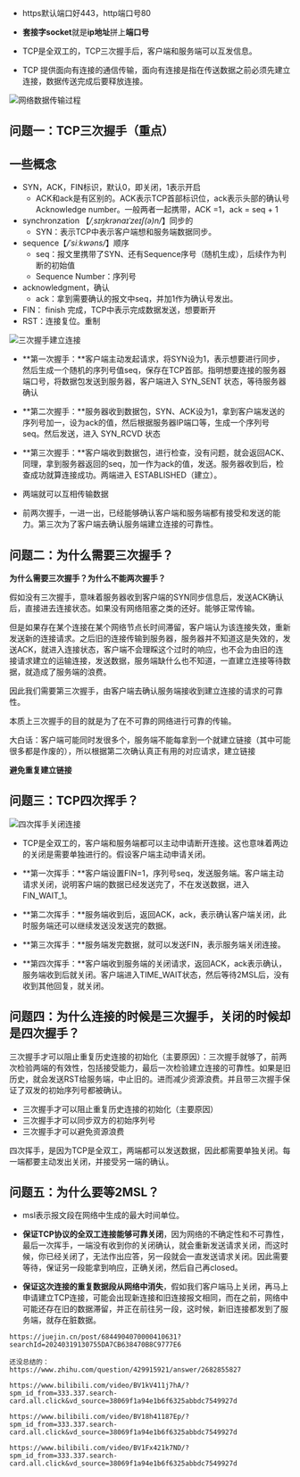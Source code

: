 + https默认端口好443，http端口号80
+ **套接字socket**就是**ip地址**拼上**端口号**

+ TCP是全双工的，TCP三次握手后，客户端和服务端可以互发信息。
+ TCP 提供面向有连接的通信传输，面向有连接是指在传送数据之前必须先建立连接，数据传送完成后要释放连接。

![网络数据传输过程](http三次握手四次挥手.assets/3.png)

## 问题一：TCP三次握手（重点）

## 一些概念

+ SYN，ACK，FIN标识，默认0，即关闭，1表示开启
  + ACK和ack是有区别的。ACK表示TCP首部标识位，ack表示头部的确认号Acknowledge number。一般两者一起携带，ACK =1，ack = seq + 1
+ synchronzation 【*/*ˌsɪŋkrənaɪˈzeɪʃ(ə)n*/*】同步的
  + SYN：表示TCP中表示客户端想和服务端数据同步。
+ sequence【*/*ˈsiːkwəns*/*】顺序
  + seq：报文里携带了SYN、还有Sequence序号（随机生成），后续作为判断的初始值
  + Sequence Number：序列号
+ acknowledgment，确认
  + ack：拿到需要确认的报文中seq，并加1作为确认号发出。
+ FIN： finish 完成，TCP中表示完成数据发送，想要断开
+ RST：连接复位。重制

![三次握手建立连接](http三次握手四次挥手.assets/1.png)

+ **第一次握手：**客户端主动发起请求，将SYN设为1，表示想要进行同步，然后生成一个随机的序列号值seq，保存在TCP首部。指明想要连接的服务器端口号，将数据包发送到服务器，客户端进入 SYN_SENT 状态，等待服务器确认

+ **第二次握手：**服务器收到数据包，SYN、ACK设为1，拿到客户端发送的序列号加一，设为ack的值，然后根据服务器IP端口等，生成一个序列号seq。然后发送，进入 SYN_RCVD 状态
+ **第三次握手：**客户端收到数据包，进行检查，没有问题，就会返回ACK、同理，拿到服务器返回的seq，加一作为ack的值，发送。服务器收到后，检查成功就算连接成功。两端进入 ESTABLISHED（建立）。

+ 两端就可以互相传输数据
+ 前两次握手，一进一出，已经能够确认客户端和服务端都有接受和发送的能力。第三次为了客户端去确认服务端建立连接的可靠性。

## 问题二：为什么需要三次握手？

**为什么需要三次握手？为什么不能两次握手？**

假如没有三次握手，意味着服务器收到客户端的SYN同步信息后，发送ACK确认后，直接进去连接状态。如果没有网络阻塞之类的还好。能够正常传输。

但是如果存在某个连接在某个网络节点长时间滞留，客户端认为该连接失效，重新发送新的连接请求。之后旧的连接传输到服务器，服务器并不知道这是失效的，发送ACK，就进入连接状态，客户端不会理睬这个过时的响应，也不会为由旧的连接请求建立的运输连接，发送数据，服务端缺什么也不知道，一直建立连接等待数据，就造成了服务端的浪费。

因此我们需要第三次握手，由客户端去确认服务端接收到建立连接的请求的可靠性。

本质上三次握手的目的就是为了在不可靠的网络进行可靠的传输。

大白话：客户端可能同时发很多个，服务端不能每拿到一个就建立链接（其中可能很多都是作废的），所以根据第二次确认真正有用的对应请求，建立链接

**避免重复建立链接**

## 问题三：TCP四次挥手？

![四次挥手关闭连接](http三次握手四次挥手.assets/2.png)

+ TCP是全双工的，客户端和服务端都可以主动申请断开连接。这也意味着两边的关闭是需要单独进行的。假设客户端主动申请关闭。
+ **第一次挥手：**客户端设置FIN=1，序列号seq，发送服务端。客户端主动请求关闭，说明客户端的数据已经发送完了，不在发送数据，进入FIN_WAIT_1。

+ **第二次挥手：**服务端收到后，返回ACK，ack，表示确认客户端关闭，此时服务端还可以继续发送没发送完的数据。
+ **第三次挥手：**服务端发完数据，就可以发送FIN，表示服务端关闭连接。
+ **第四次挥手：**客户端收到服务端的关闭请求，返回ACK，ack表示确认，服务端收到后就关闭。客户端进入TIME_WAIT状态，然后等待2MSL后，没有收到其他回复，就关闭。

## 问题四：为什么连接的时候是三次握手，关闭的时候却是四次握手？

三次握手才可以阻止重复历史连接的初始化（主要原因）：三次握手就够了，前两次检验两端的有效性，包括接受能力，最后一次检验建立连接的可靠性。如果是旧历史，就会发送RST给服务端，中止旧的。进而减少资源浪费。并且带三次握手保证了双发的初始序列号都被确认。

- 三次握手才可以阻止重复历史连接的初始化（主要原因）
- 三次握手才可以同步双方的初始序列号
- 三次握手才可以避免资源浪费

四次挥手，是因为TCP是全双工，两端都可以发送数据，因此都需要单独关闭。每一端都要主动发出关闭，并接受另一端的确认。

## 问题五：为什么要等2MSL？

+ msl表示报文段在网络中生成的最大时间单位。

+ **保证TCP协议的全双工连接能够可靠关闭**，因为网络的不确定性和不可靠性，最后一次挥手，一端没有收到你的关闭确认，就会重新发送请求关闭，而这时候，你已经关闭了，无法作出应答，另一段就会一直发送请求关闭。因此需要等待，保证另一段能拿到响应，正确关闭，然后自己再closed。
+ **保证这次连接的重复数据段从网络中消失**，假如我们客户端马上关闭，再马上申请建立TCP连接，可能会出现新连接和旧连接报文相同，而在之前，网络中可能还存在旧的数据滞留，并正在前往另一段，这时候，新旧连接都发到了服务端，就存在脏数据。

```http
https://juejin.cn/post/6844904070000410631?searchId=20240319130755DA7CB638470B8C9777E6

还没总结的：
https://www.zhihu.com/question/429915921/answer/2682855827

https://www.bilibili.com/video/BV1kV411j7hA/?spm_id_from=333.337.search-card.all.click&vd_source=38069f1a94e1b6f6325abbdc7549927d

https://www.bilibili.com/video/BV18h41187Ep/?spm_id_from=333.337.search-card.all.click&vd_source=38069f1a94e1b6f6325abbdc7549927d

https://www.bilibili.com/video/BV1Fx421k7ND/?spm_id_from=333.337.search-card.all.click&vd_source=38069f1a94e1b6f6325abbdc7549927d
```



















